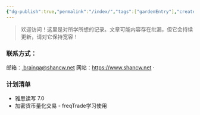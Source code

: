 ```yaml
---
{"dg-publish":true,"permalink":"/index/","tags":["gardenEntry"],"created":"2024-06-20T17:19:31.000+08:00","updated":"2024-11-18T16:15:06.473+08:00"}
---
```


> 欢迎访问！这里是对所学所想的记录。文章可能内容存在纰漏，但它会持续更新，请对它保持宽容！


### 联系方式：
邮箱：<a href="mailto:brainqa@shancw.net"> brainqa@shancw.net </a>
网站：https://www.shancw.net
·
### 计划清单
+ 雅思读写 7.0
+ 加密货币量化交易 - freqTrade学习使用


